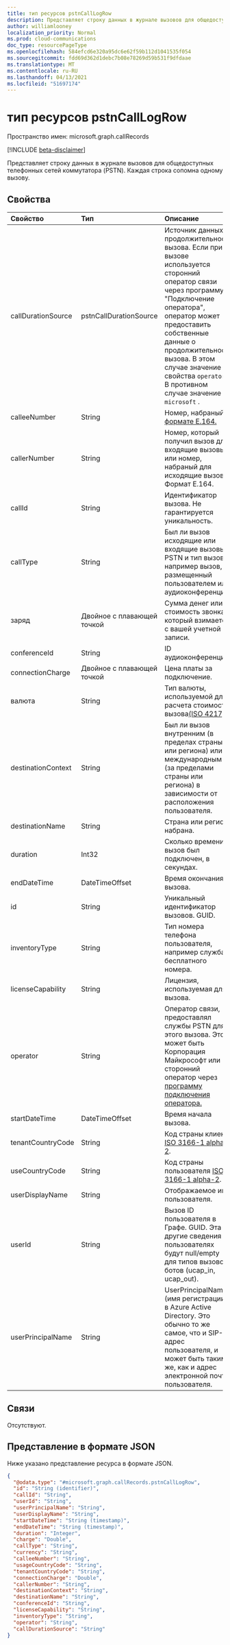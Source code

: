```yaml
---
title: тип ресурсов pstnCallLogRow
description: Представляет строку данных в журнале вызовов для общедоступных телефонных сетей коммутатора (PSTN).
author: williamlooney
localization_priority: Normal
ms.prod: cloud-communications
doc_type: resourcePageType
ms.openlocfilehash: 584efcd6e320a95dc6e62f59b112d1041535f054
ms.sourcegitcommit: fdd69d362d1debc7b08e78269d59b531f9dfdaae
ms.translationtype: MT
ms.contentlocale: ru-RU
ms.lasthandoff: 04/13/2021
ms.locfileid: "51697174"
---
```

# <a name="pstncalllogrow-resource-type"></a>тип ресурсов pstnCallLogRow

Пространство имен: microsoft.graph.callRecords

[!INCLUDE [beta-disclaimer](../../includes/beta-disclaimer.md)]

Представляет строку данных в журнале вызовов для общедоступных телефонных сетей коммутатора (PSTN). Каждая строка сопомна одному вызову.

## <a name="properties"></a>Свойства

|Свойство|Тип|Описание|
|:---|:---|:---|
|callDurationSource|pstnCallDurationSource|Источник данных о продолжительности вызова. Если при вызове используется сторонний оператор связи через программу "Подключение оператора", оператор может предоставить собственные данные о продолжительности вызова. В этом случае значение свойства `operator` . В противном случае значение `microsoft` .|
|calleeNumber|String|Номер, набраный [в формате E.164.](https://en.wikipedia.org/wiki/E.164)|
|callerNumber|String|Номер, который получил вызов для входящие вызовы или номер, набраный для исходящие вызовы. Формат E.164.|
|callId|String|Идентификатор вызова. Не гарантируется уникальность.|
|callType|String|Был ли вызов исходящие или входящие вызовы PSTN и тип вызова, например вызов, размещенный пользователем или аудиоконференции.|
|заряд|Двойное с плавающей точкой|Сумма денег или стоимость звонка, который взимается с вашей учетной записи.|
|conferenceId|String|ID аудиоконференции.|
|connectionCharge|Двойное с плавающей точкой|Цена платы за подключение.|
|валюта|String|Тип валюты, используемой для расчета стоимости вызова[(ISO 4217).](https://en.wikipedia.org/wiki/ISO_4217)|
|destinationContext|String|Был ли вызов внутренним (в пределах страны или региона) или международным (за пределами страны или региона) в зависимости от расположения пользователя.|
|destinationName|String|Страна или регион, набрана.|
|duration|Int32|Сколько времени вызов был подключен, в секундах.|
|endDateTime|DateTimeOffset|Время окончания вызова.|
|id|String|Уникальный идентификатор вызовов. GUID.|
|inventoryType|String|Тип номера телефона пользователя, например служба бесплатного номера.|
|licenseCapability|String|Лицензия, используемая для вызова.|
|operator|String|Оператор связи, предоставлял службы PSTN для этого вызова. Это может быть Корпорация Майкрософт или сторонний оператор через [программу подключения оператора.](https://techcommunity.microsoft.com/t5/microsoft-teams-blog/introducing-operator-connect-and-more-teams-calling-updates/ba-p/2176398)|
|startDateTime|DateTimeOffset|Время начала вызова.|
|tenantCountryCode|String|Код страны клиента [ISO 3166-1 alpha-2](https://en.wikipedia.org/wiki/ISO_3166-1_alpha-2).|
|useCountryCode|String|Код страны пользователя [ISO 3166-1 alpha-2](https://en.wikipedia.org/wiki/ISO_3166-1_alpha-2).|
|userDisplayName|String|Отображаемое имя пользователя.|
|userId|String|Вызов ID пользователя в Графе. GUID. Эта и другие сведения о пользователях будут null/empty для типов вызовов ботов (ucap_in, ucap_out).|
|userPrincipalName|String|UserPrincipalName (имя регистрации) в Azure Active Directory. Это обычно то же самое, что и SIP-адрес пользователя, и может быть таким же, как и адрес электронной почты пользователя.|

## <a name="relationships"></a>Связи

Отсутствуют.

## <a name="json-representation"></a>Представление в формате JSON

Ниже указано представление ресурса в формате JSON.

<!-- {
  "blockType": "ignored",
  "@odata.type": "microsoft.graph.callRecords.pstnCallLogRow",
  "keyProperty": "id"
}
-->

``` json
{
  "@odata.type": "#microsoft.graph.callRecords.pstnCallLogRow",
  "id": "String (identifier)",
  "callId": "String",
  "userId": "String",
  "userPrincipalName": "String",
  "userDisplayName": "String",
  "startDateTime": "String (timestamp)",
  "endDateTime": "String (timestamp)",
  "duration": "Integer",
  "charge": "Double",
  "callType": "String",
  "currency": "String",
  "calleeNumber": "String",
  "usageCountryCode": "String",
  "tenantCountryCode": "String",
  "connectionCharge": "Double",
  "callerNumber": "String",
  "destinationContext": "String",
  "destinationName": "String",
  "conferenceId": "String",
  "licenseCapability": "String",
  "inventoryType": "String",
  "operator": "String",
  "callDurationSource": "String"
}
```


